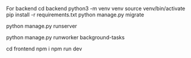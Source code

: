 For backend
cd backend
python3 -m venv venv
source venv/bin/activate
pip install -r requirements.txt
python manage.py migrate

python manage.py runserver


python manage.py runworker background-tasks







cd frontend
npm i
npm run dev
